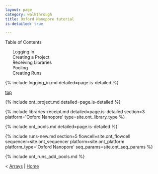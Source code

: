 ```yaml
---
layout: page
category: walkthrough
title: Oxford Nanopore tutorial
is-detailed: true

---
```


<object data="presentations/miso_ont_training.pdf" width="800" height="500" type='application/pdf'> </object>


<div id="toc">
Table of Contents
<ol>
   <li><a href="#logging_in">Logging In</a></li>
   <li><a href="#project">Creating a Project</a></li>
   <li><a href="#libraries-receipt">Receiving Libraries</a></li>
   <li><a href="#pools">Pooling</a></li>
   <li><a href="#runs-new">Creating Runs</a></li>
</ol>
</div>

{% include logging_in.md detailed=page.is-detailed %}

<a name="scan" href="#" id="toplink">top</a>

{% include ont_project.md detailed=page.is-detailed %}

{% include libraries-receipt.md detailed=page.is-detailed section=3 platform='Oxford Nanopore'
  type=site.ont_library_type %}

{% include ont_pools.md detailed=page.is-detailed %}

{% include runs-new.md section=5 flowcell=site.ont_flowcell sequencer=site.ont_sequencer
  platform=site.ont_platform platform_type='Oxford Nanopore' seq_params=site.ont_seq_params %}

{% include ont_runs_add_pools.md %}

< <a href="tutorial-detailed-arrays">Arrays</a> | <a href="index">Home</a>
